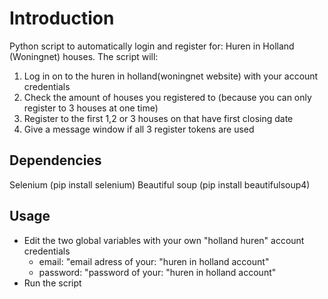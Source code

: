 # **Introduction**
Python script to automatically login and register for: Huren in Holland (Woningnet) houses. 
The script will:

  1. Log in on to the huren in holland(woningnet website) with your account credentials
  2. Check the  amount of houses you registered to (because you can only register to 3 houses at one time)
  3. Register to the first 1,2 or 3 houses on that have first closing date
  4. Give a message window if all 3 register tokens are used

## **Dependencies**
  Selenium (pip install selenium)
  Beautiful soup (pip install beautifulsoup4)

## **Usage**
* Edit the two global variables with your own "holland huren" account credentials
    * email: "email adress of your: "huren in holland account"
    * password: "password of your: "huren in holland account"
* Run the script
